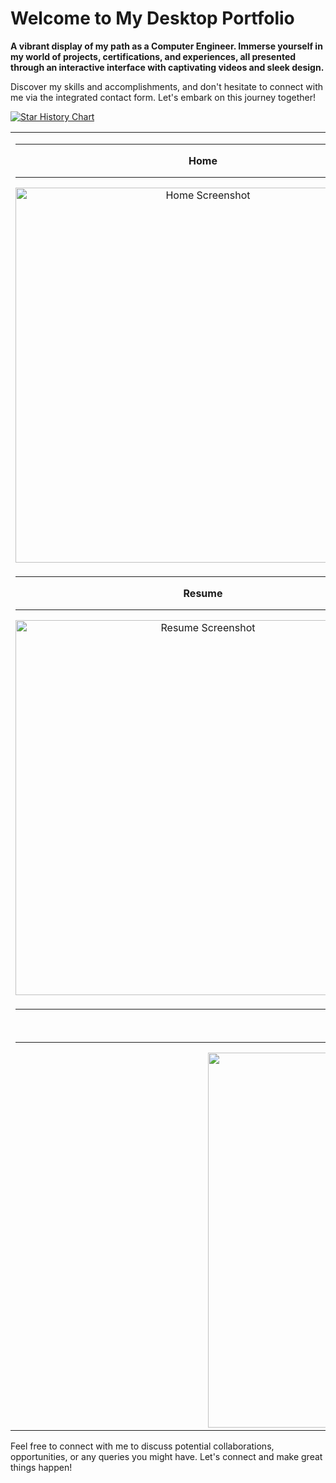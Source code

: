 
# Welcome to My Desktop Portfolio

**A vibrant display of my path as a Computer Engineer. Immerse yourself in my world of projects, certifications, and experiences, all presented through an interactive interface with captivating videos and sleek design.**

Discover my skills and accomplishments, and don't hesitate to connect with me via the integrated contact form. Let's embark on this journey together!

<a href="https://star-history.com/#manojpisepatil/portfolioo&Date">
 <picture>
   <source media="(prefers-color-scheme: dark)" srcset="https://api.star-history.com/svg?repos=manojpisepatil/portfolioo&type=Date&theme=dark" />
   <source media="(prefers-color-scheme: light)" srcset="https://api.star-history.com/svg?repos=manojpisepatil/portfolioo&type=Date" />
   <img alt="Star History Chart" src="https://api.star-history.com/svg?repos=manojpisepatil/portfolioo&type=Date" />
 </picture>
</a>
<table>
  <tr>
    <td align="center">
      <hr><strong>Home</strong><br><hr>
      <img src="https://github.com/user-attachments/assets/32d5ecf2-e4ef-431a-9a04-146bc2e80546" alt="Home Screenshot" width="600">
    </td>
    <td align="center">
      <hr><strong>About</strong><br><hr>
      <img src="https://github.com/user-attachments/assets/b4ddc69f-79f3-459e-b89b-fca74fde1f5d" alt="About Screenshot" width="600">
    </td>
  </tr>
  <tr>
    <td align="center">
      <hr><strong>Resume</strong><br><hr>
      <img src="https://github.com/user-attachments/assets/9e72892d-92ee-43fc-9178-647450f83b5e" alt="Resume Screenshot" width="600">
    </td>
    <td align="center">
      <hr><strong>Portfolio</strong><br><hr>
      <img src="https://github.com/user-attachments/assets/7cf2e614-48df-491f-942d-a8beb4bf8d0c" alt="Portfolio Screenshot" width="600">
    </td>
  </tr>
  <tr>
    <td align="center" colspan="2">
      <hr><strong>Contact</strong><br><hr>
      <img src="https://github.com/user-attachments/assets/7343277a-d279-4b65-8798-f809a4055c48" alt="Contact Screenshot" width="600">
    </td>
  </tr>
</table>


Feel free to connect with me to discuss potential collaborations, opportunities, or any queries you might have. Let's connect and make great things happen!
